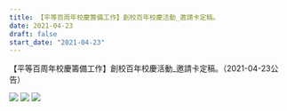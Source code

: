 ```yaml
---
title: 【平等百周年校慶籌備工作】創校百年校慶活動_邀請卡定稿。
date: 2021-04-23
draft: false
start_date: "2021-04-23"
---
```


【平等百周年校慶籌備工作】創校百年校慶活動_邀請卡定稿。（2021-04-23公告）

![](https://i.imgur.com/gnh25kw.png)
![](https://i.imgur.com/HaN6kOB.png)
![](https://i.imgur.com/wl5MNZh.jpg)

